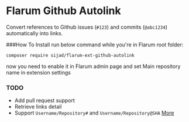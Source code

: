 # Flarum Github Autolink

Convert references to Github issues (`#123`) and commits (`@abc1234`) automatically into links.

###How To Install
run below command while you're in Flarum root folder:
```
composer require sijad/flarum-ext-github-autolink
```

now you need to enable it in Flarum admin page and set Main repository name in extension settings

### TODO

* Add pull request support
* Retrieve links detail
* Support `Username/Repository#` and `Username/Repository@SHA` [More](https://help.github.com/articles/autolinked-references-and-urls)
